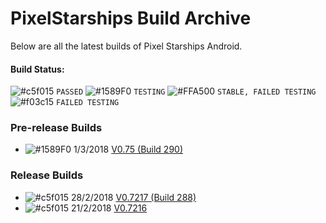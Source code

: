 # PixelStarships Build Archive

Below are all the latest builds of Pixel Starships Android.

#### Build Status:
![#c5f015](https://placehold.it/15/c5f015/000000?text=+) `PASSED`
![#1589F0](https://placehold.it/15/1589F0/000000?text=+) `TESTING`
![#FFA500](https://placehold.it/15/FFA500/000000?text=+) `STABLE, FAILED TESTING`
![#f03c15](https://placehold.it/15/f03c15/000000?text=+) `FAILED TESTING`

### Pre-release Builds
- ![#1589F0](https://placehold.it/15/1589F0/000000?text=+) 1/3/2018 [V0.75 (Build 290)](https://github.com/savysoda/PSAndroidBuildArchive/releases/download/0.75/PSAndroidProd-0_75_290.apk)

### Release Builds
- ![#c5f015](https://placehold.it/15/c5f015/000000?text=+) 28/2/2018 [V0.7217 (Build 288)](https://github.com/savysoda/PSAndroidBuildArchive/releases/download/0.7217/PSAndroidProd-0_7217_288.apk)
- ![#c5f015](https://placehold.it/15/c5f015/000000?text=+) 21/2/2018 [V0.7216](https://github.com/savysoda/PSAndroidBuildArchive/releases/download/0.7216/PSAndroidProd-0_7216.apk)
